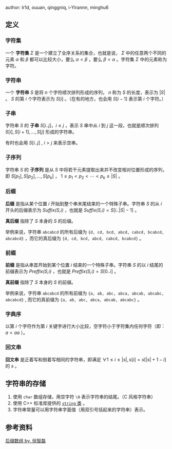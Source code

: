 author: Ir1d, ouuan, qinggniq, i-Yirannn, minghu6

## 定义

### 字符集

一个 **字符集**  $\Sigma$ 是一个建立了全序关系的集合，也就是说， $\Sigma$ 中的任意两个不同的元素 $\alpha$ 和 $\beta$ 都可以比较大小，要么 $\alpha<\beta$ ，要么 $\beta<\alpha$ 。字符集 $\Sigma$ 中的元素称为字符。

### 字符串

一个 **字符串**  $S$ 是将 $n$ 个字符顺次排列形成的序列， $n$ 称为 $S$ 的长度，表示为 $|S|$ 。 $S$ 的第 $i$ 个字符表示为 $S[i]$ 。（在有的地方，也会用 $S[i-1]$ 表示第 $i$ 个字符。）

### 子串

字符串 $S$ 的 **子串**  $S[i..j]，i≤j$ ，表示 $S$ 串中从 $i$ 到 $j$ 这一段，也就是顺次排列 $S[i],S[i+1],\ldots,S[j]$ 形成的字符串。

有时也会用 $S[i..j]$ , $i>j$ 来表示空串。

### 子序列

字符串 $S$ 的 **子序列** 是从 $S$ 中将若干元素提取出来并不改变相对位置形成的序列，即 $S[p_1],S[p_2],\ldots,S[p_k]$ ， $1\le p_1< p_2<\cdots< p_k\le|S|$ 。

### 后缀

 **后缀** 是指从某个位置 $i$ 开始到整个串末尾结束的一个特殊子串。字符串 $S$ 的从 $i$ 开头的后缀表示为 $\textit{Suffix(S,i)}$ ，也就是 $\textit{Suffix(S,i)}=S[i..|S|-1]$ 。

 **真后缀** 指除了 $S$ 本身的 $S$ 的后缀。

举例来说，字符串 `abcabcd` 的所有后缀为 `{d, cd, bcd, abcd, cabcd, bcabcd, abcabcd}` ，而它的真后缀为 `{d, cd, bcd, abcd, cabcd, bcabcd}` 。

### 前缀

 **前缀** 是指从串首开始到某个位置 $i$ 结束的一个特殊子串。字符串 $S$ 的以 $i$ 结尾的前缀表示为 $\textit{Preffix(S,i)}$ ，也就是 $\textit{Preffix(S,i)}=S[0..i]$ 。

 **真前缀** 指除了 $S$ 本身的 $S$ 的前缀。

举例来说，字符串 `abcabcd` 的所有前缀为 `{a, ab, abc, abca, abcab, abcabc, abcabcd}` , 而它的真前缀为 `{a, ab, abc, abca, abcab, abcabc}` 。

### 字典序

以第 $i$ 个字符作为第 $i$ 关键字进行大小比较，空字符小于字符集内任何字符（即： $a< aa$ ）。

### 回文串

 **回文串** 是正着写和倒着写相同的字符串，即满足 $\forall 1\le i\le|s|, s[i]=s[|s|+1-i]$ 的 $s$ 。

## 字符串的存储

1. 使用 `char` 数组存储，用空字符 `\0` 表示字符串的结尾。（C 风格字符串）
2. 使用 C++ 标准库提供的 [ `string` 类](../lang/csl/string.md) 。
3. 字符串常量可以用字符串字面值（用双引号括起来的字符串）表示。

## 参考资料

 [后缀数组 by. 徐智磊](https://wenku.baidu.com/view/0dc03d2b1611cc7931b765ce0508763230127479.html) 
